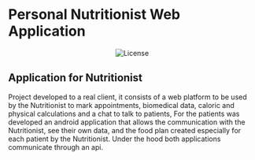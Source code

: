 <h1> Personal Nutritionist Web Application </h1>

<p align="center">

<img src="https://poser.pugx.org/laravel/framework/license.svg" alt="License">
</p>

## Application for Nutritionist

Project developed to a real client, it consists of a web platform to be used by the Nutritionist to mark appointments, biomedical data, caloric and physical calculations and a chat to talk to patients, For the patients was developed an android application that allows the communication with the Nutritionist, see their own data, and the food plan created especially for each patient by the Nutritionist. Under the hood both applications communicate through an api.

